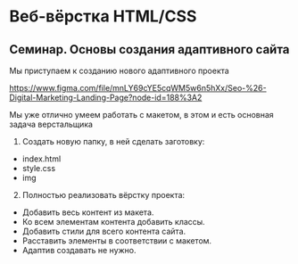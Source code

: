 # Веб-вёрстка HTML/CSS

## Семинар. Основы создания адаптивного сайта

Мы приступаем к созданию нового адаптивного проекта

https://www.figma.com/file/mnLY69cYE5cqWM5w6n5hXx/Seo-%26-Digital-Marketing-Landing-Page?node-id=188%3A2

Мы уже отлично умеем работать с макетом, в этом и есть основная задача верстальщика

1. Создать новую папку, в ней сделать заготовку:

- index.html
- style.css
- img

2. Полностью реализовать вёрстку проекта:

- Добавить весь контент из макета.
- Ко всем элементам контента добавить классы.
- Добавить стили для всего контента сайта.
- Расставить элементы в соответствии с макетом.
- Адаптив создавать не нужно.
